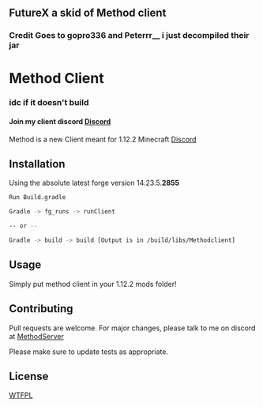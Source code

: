 ## FutureX a skid of Method client
### Credit Goes to gopro336 and Peterrr__ i just decompiled their jar
# Method Client
### idc if it doesn't build
#### Join my client discord [Discord](https://discord.gg/pJ5qDsSSvg)

Method is a new Client meant for 1.12.2 Minecraft
[Discord](https://discord.gg/pJ5qDsSSvg)


## Installation

Using the absolute latest forge version 14.23.5.**2855** 

```bash
Run Build.gradle

Gradle -> fg_runs -> runClient 

-- or --

Gradle -> build -> build [Output is in /build/libs/Methodclient]

```

## Usage
Simply put method client in your 1.12.2 mods folder!

## Contributing
Pull requests are welcome. For major changes, please talk to me on discord at [MethodServer](https://discord.gg/pJ5qDsSSvg)

Please make sure to update tests as appropriate.

## License
[WTFPL](http://www.wtfpl.net/txt/copying/)
